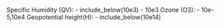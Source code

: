 Specific Humidity (QV):
	- include_below(10e3)
	- 10e3
Ozone (O3):
	- 10e-5,10e4
Geopotential height(H):
	- include_below(10e14)
